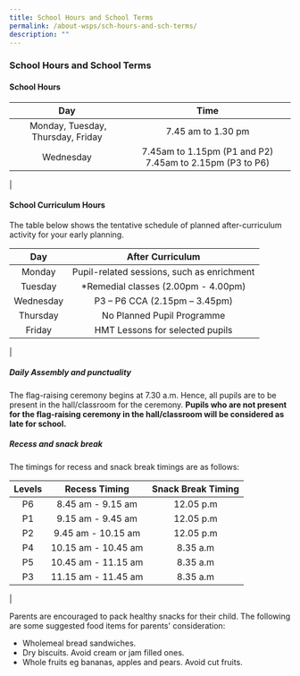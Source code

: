```yaml
---
title: School Hours and School Terms
permalink: /about-wsps/sch-hours-and-sch-terms/
description: ""
---
```

### **School Hours and School Terms**
#### **School Hours**

| Day | Time |
|:---:|:---:|
|  Monday, Tuesday, Thursday, Friday | 7.45 am to 1.30 pm  |
| Wednesday | 7.45am to 1.15pm (P1 and P2)     7.45am to 2.15pm (P3 to P6) |
|

#### **School Curriculum Hours**
The table below shows the tentative schedule of planned after-curriculum activity for your early planning.

| Day | After Curriculum |
|:---:|:---:|
| Monday | Pupil-related sessions, such as enrichment |
| Tuesday | *Remedial classes (2.00pm - 4.00pm) |
| Wednesday | P3 – P6 CCA (2.15pm – 3.45pm) |
| Thursday | No Planned Pupil Programme |
| Friday | HMT Lessons for selected pupils |
|



##### **Daily Assembly and punctuality**
The flag-raising ceremony begins at 7.30 a.m. Hence, all pupils are to be present in the hall/classroom for the ceremony. **Pupils who are not present for the flag-raising ceremony in the hall/classroom will be considered as late for school.**

##### **Recess and snack break**
The timings for recess and snack break timings are as follows:

| Levels | Recess Timing | Snack Break Timing |
|:---:|:---:|:---:|
|  P6 | 8.45 am - 9.15 am | 12.05 p.m |
| P1 | 9.15 am - 9.45 am  |  12.05 p.m |
| P2 | 9.45 am - 10.15 am |  12.05 p.m  |
| P4 | 10.15 am - 10.45 am |   8.35 a.m |
|  P5  | 10.45 am - 11.15 am  |   8.35 a.m |
| P3 | 11.15 am - 11.45 am  |   8.35 a.m  |
|

Parents are encouraged to pack healthy snacks for their child. The following are some suggested food items for parents' consideration:

*   Wholemeal bread sandwiches.
*   Dry biscuits. Avoid cream or jam filled ones.
*   Whole fruits eg bananas, apples and pears. Avoid cut fruits.